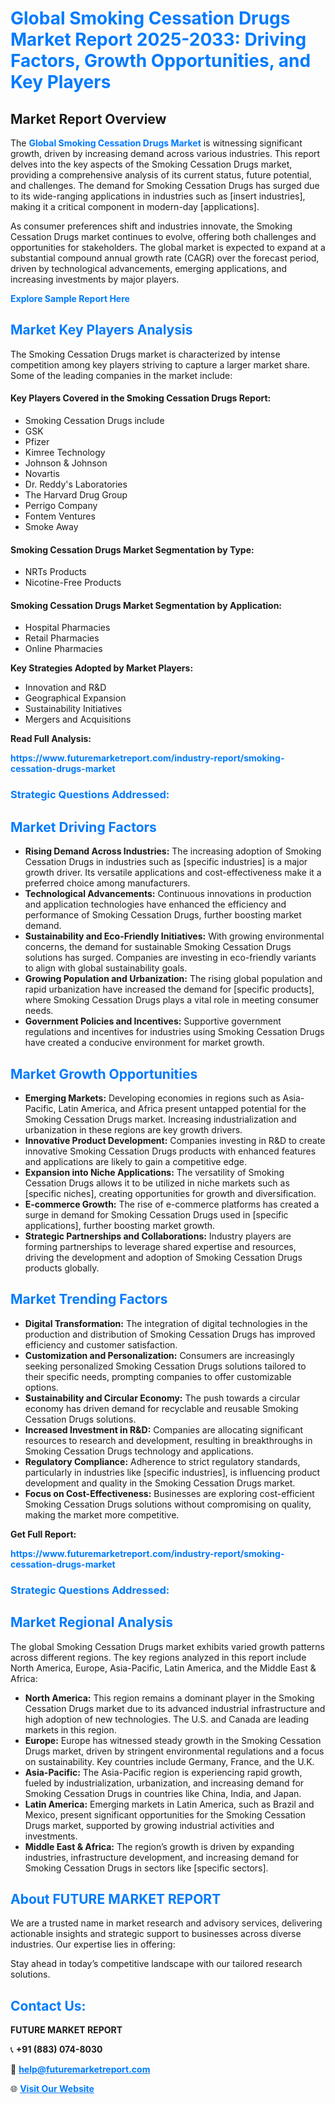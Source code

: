 <h1 style="color: #007BFF;">Global Smoking Cessation Drugs Market Report 2025-2033: Driving Factors, Growth Opportunities, and Key Players</h1>

<section id="overview">
<h2>Market Report Overview</h2>
<p>The <a href="https://www.futuremarketreport.com/industry-report/smoking-cessation-drugs-market" style="color: #007BFF; text-decoration: none;"><strong>Global Smoking Cessation Drugs Market</strong></a> is witnessing significant growth, driven by increasing demand across various industries. This report delves into the key aspects of the Smoking Cessation Drugs market, providing a comprehensive analysis of its current status, future potential, and challenges. The demand for Smoking Cessation Drugs has surged due to its wide-ranging applications in industries such as [insert industries], making it a critical component in modern-day [applications].</p>
<p>As consumer preferences shift and industries innovate, the Smoking Cessation Drugs market continues to evolve, offering both challenges and opportunities for stakeholders. The global market is expected to expand at a substantial compound annual growth rate (CAGR) over the forecast period, driven by technological advancements, emerging applications, and increasing investments by major players.</p>
</section>

<section id="overview">
<p><a href="https://www.futuremarketreport.com/request-sample/reportId=97686" style="color: #007BFF; text-decoration: none;"><strong>Explore Sample Report Here</strong></a></p>
</section>

<section id="key-players">
<h2 style="color: #007BFF;">Market Key Players Analysis</h2>
<p>The Smoking Cessation Drugs market is characterized by intense competition among key players striving to capture a larger market share. Some of the leading companies in the market include:</p>
<h4>Key Players Covered in the Smoking Cessation Drugs Report:</h4>
<ul><li>Smoking Cessation Drugs include</li><li>GSK</li><li>Pfizer</li><li>Kimree Technology</li><li>Johnson &amp; Johnson</li><li>Novartis</li><li>Dr. Reddy&#039;s Laboratories</li><li>The Harvard Drug Group</li><li>Perrigo Company</li><li>Fontem Ventures</li><li>Smoke Away</li></ul>
<h4>Smoking Cessation Drugs Market Segmentation by Type:</h4>
<ul><li>NRTs Products</li><li>Nicotine-Free Products</li></ul>

<h4>Smoking Cessation Drugs Market Segmentation by Application:</h4>
<ul><li>Hospital Pharmacies</li><li>Retail Pharmacies</li><li>Online Pharmacies</li></ul>
<p><strong>Key Strategies Adopted by Market Players:</strong></p>
<ul>
<li>Innovation and R&D</li>
<li>Geographical Expansion</li>
<li>Sustainability Initiatives</li>
<li>Mergers and Acquisitions</li>
</ul>
</section>

<section>
<p><strong>Read Full Analysis: </strong></p><a href="https://www.futuremarketreport.com/industry-report/smoking-cessation-drugs-market" style="color: #007BFF; text-decoration: none;"><strong>https://www.futuremarketreport.com/industry-report/smoking-cessation-drugs-market</strong></a>
<h3 style="color: #007BFF;">Strategic Questions Addressed:</h3>
</section>

<section id="driving-factors">
<h2 style="color: #007BFF;">Market Driving Factors</h2>
<ul>
<li><strong>Rising Demand Across Industries:</strong> The increasing adoption of Smoking Cessation Drugs in industries such as [specific industries] is a major growth driver. Its versatile applications and cost-effectiveness make it a preferred choice among manufacturers.</li>
<li><strong>Technological Advancements:</strong> Continuous innovations in production and application technologies have enhanced the efficiency and performance of Smoking Cessation Drugs, further boosting market demand.</li>
<li><strong>Sustainability and Eco-Friendly Initiatives:</strong> With growing environmental concerns, the demand for sustainable Smoking Cessation Drugs solutions has surged. Companies are investing in eco-friendly variants to align with global sustainability goals.</li>
<li><strong>Growing Population and Urbanization:</strong> The rising global population and rapid urbanization have increased the demand for [specific products], where Smoking Cessation Drugs plays a vital role in meeting consumer needs.</li>
<li><strong>Government Policies and Incentives:</strong> Supportive government regulations and incentives for industries using Smoking Cessation Drugs have created a conducive environment for market growth.</li>
</ul>
</section>

<section id="growth-opportunities">
<h2 style="color: #007BFF;">Market Growth Opportunities</h2>
<ul>
<li><strong>Emerging Markets:</strong> Developing economies in regions such as Asia-Pacific, Latin America, and Africa present untapped potential for the Smoking Cessation Drugs market. Increasing industrialization and urbanization in these regions are key growth drivers.</li>
<li><strong>Innovative Product Development:</strong> Companies investing in R&D to create innovative Smoking Cessation Drugs products with enhanced features and applications are likely to gain a competitive edge.</li>
<li><strong>Expansion into Niche Applications:</strong> The versatility of Smoking Cessation Drugs allows it to be utilized in niche markets such as [specific niches], creating opportunities for growth and diversification.</li>
<li><strong>E-commerce Growth:</strong> The rise of e-commerce platforms has created a surge in demand for Smoking Cessation Drugs used in [specific applications], further boosting market growth.</li>
<li><strong>Strategic Partnerships and Collaborations:</strong> Industry players are forming partnerships to leverage shared expertise and resources, driving the development and adoption of Smoking Cessation Drugs products globally.</li>
</ul>
</section>

<section id="trending-factors">
<h2 style="color: #007BFF;">Market Trending Factors</h2>
<ul>
<li><strong>Digital Transformation:</strong> The integration of digital technologies in the production and distribution of Smoking Cessation Drugs has improved efficiency and customer satisfaction.</li>
<li><strong>Customization and Personalization:</strong> Consumers are increasingly seeking personalized Smoking Cessation Drugs solutions tailored to their specific needs, prompting companies to offer customizable options.</li>
<li><strong>Sustainability and Circular Economy:</strong> The push towards a circular economy has driven demand for recyclable and reusable Smoking Cessation Drugs solutions.</li>
<li><strong>Increased Investment in R&D:</strong> Companies are allocating significant resources to research and development, resulting in breakthroughs in Smoking Cessation Drugs technology and applications.</li>
<li><strong>Regulatory Compliance:</strong> Adherence to strict regulatory standards, particularly in industries like [specific industries], is influencing product development and quality in the Smoking Cessation Drugs market.</li>
<li><strong>Focus on Cost-Effectiveness:</strong> Businesses are exploring cost-efficient Smoking Cessation Drugs solutions without compromising on quality, making the market more competitive.</li>
</ul>
</section>

<section>
<p><strong>Get Full Report: </strong></p><a href="https://www.futuremarketreport.com/industry-report/smoking-cessation-drugs-market" style="color: #007BFF; text-decoration: none;"><strong>https://www.futuremarketreport.com/industry-report/smoking-cessation-drugs-market</strong></a>
<h3 style="color: #007BFF;">Strategic Questions Addressed:</h3>
</section>


<section id="regional-analysis">
<h2 style="color: #007BFF;">Market Regional Analysis</h2>
<p>The global Smoking Cessation Drugs market exhibits varied growth patterns across different regions. The key regions analyzed in this report include North America, Europe, Asia-Pacific, Latin America, and the Middle East & Africa:</p>
<ul>
<li><strong>North America:</strong> This region remains a dominant player in the Smoking Cessation Drugs market due to its advanced industrial infrastructure and high adoption of new technologies. The U.S. and Canada are leading markets in this region.</li>
<li><strong>Europe:</strong> Europe has witnessed steady growth in the Smoking Cessation Drugs market, driven by stringent environmental regulations and a focus on sustainability. Key countries include Germany, France, and the U.K.</li>
<li><strong>Asia-Pacific:</strong> The Asia-Pacific region is experiencing rapid growth, fueled by industrialization, urbanization, and increasing demand for Smoking Cessation Drugs in countries like China, India, and Japan.</li>
<li><strong>Latin America:</strong> Emerging markets in Latin America, such as Brazil and Mexico, present significant opportunities for the Smoking Cessation Drugs market, supported by growing industrial activities and investments.</li>
<li><strong>Middle East & Africa:</strong> The region’s growth is driven by expanding industries, infrastructure development, and increasing demand for Smoking Cessation Drugs in sectors like [specific sectors].</li>
</ul>
</section>

<footer>
<h2 style="color: #007BFF;">About FUTURE MARKET REPORT</h2>
<p>We are a trusted name in market research and advisory services, delivering actionable insights and strategic support to businesses across diverse industries. Our expertise lies in offering:</p>

<p>Stay ahead in today’s competitive landscape with our tailored research solutions.</p>

<h2 style="color: #007BFF;">Contact Us:</h2>
<p><strong>FUTURE MARKET REPORT</strong></p>
<p>📞 <strong>+91 (883) 074-8030</strong></p>
<p>📧 <strong><a href="mailto:help@futuremarketreport.com" style="color: #007BFF;">help@futuremarketreport.com</a></strong></p>
<p>🌐 <strong><a href="https://www.futuremarketreport.com/" style="color: #007BFF;">Visit Our Website</a></strong></p>
</footer>